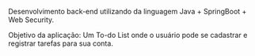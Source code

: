 Desenvolvimento back-end utilizando da linguagem Java + SpringBoot + Web Security.

Objetivo da aplicação: Um To-do List onde o usuário pode se cadastrar e registrar tarefas para sua conta.
